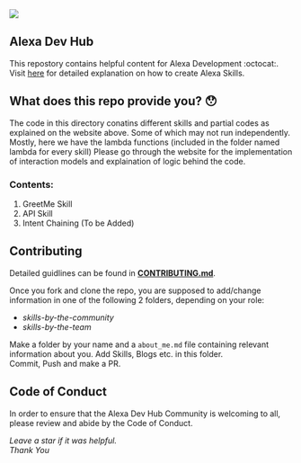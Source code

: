 <img src="https://raw.githubusercontent.com/priyanshsingh/alexa-skills/readme/amazon-alexa-vector-logo.jpg">

## Alexa Dev Hub

This repostory contains helpful content for Alexa Development :octocat:. Visit [here](http://alexadevhub.herokuapp.com/) for detailed explanation on how to create Alexa Skills.

## What does this repo provide you? :hushed:

The code in this directory conatins different skills and partial codes as explained on the website above. Some of which may not run independently. Mostly, here we have the lambda functions (included in the folder named lambda for every skill)
Please go through the website for the implementation of interaction models and explaination of logic behind the code.

### Contents:

1. GreetMe Skill
2. API Skill
3. Intent Chaining (To be Added)

## Contributing

Detailed guidlines can be found in **[CONTRIBUTING.md](https://github.com/alexa-dev-hub/alexa-skills/blob/master/CONTRIBUTING.md)**.

Once you fork and clone the repo, you are supposed to add/change information in one of the following 2 folders, depending on your role:

- _skills-by-the-community_
- _skills-by-the-team_

Make a folder by your name and a `about_me.md` file containing relevant information about you.
Add Skills, Blogs etc. in this folder.  
Commit, Push and make a PR.

## Code of Conduct

In order to ensure that the Alexa Dev Hub Community is welcoming to all, please review and abide by the Code of Conduct.

_Leave a star if it was helpful._  
_Thank You_
